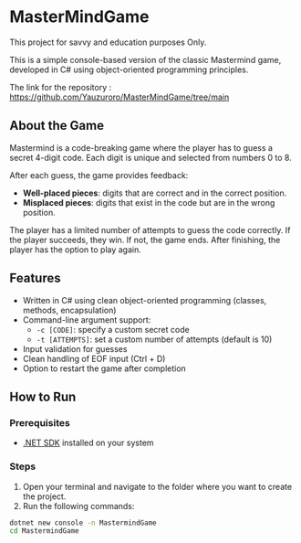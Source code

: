 # MasterMindGame
This project for savvy and education purposes Only.

This is a simple console-based version of the classic Mastermind game, developed in C# using object-oriented programming principles.

The link for the repository : https://github.com/Yauzuroro/MasterMindGame/tree/main

## About the Game

Mastermind is a code-breaking game where the player has to guess a secret 4-digit code. Each digit is unique and selected from numbers 0 to 8.

After each guess, the game provides feedback:
- **Well-placed pieces**: digits that are correct and in the correct position.
- **Misplaced pieces**: digits that exist in the code but are in the wrong position.

The player has a limited number of attempts to guess the code correctly. If the player succeeds, they win. If not, the game ends. After finishing, the player has the option to play again.

## Features

- Written in C# using clean object-oriented programming (classes, methods, encapsulation)
- Command-line argument support:
  - `-c [CODE]`: specify a custom secret code
  - `-t [ATTEMPTS]`: set a custom number of attempts (default is 10)
- Input validation for guesses
- Clean handling of EOF input (Ctrl + D)
- Option to restart the game after completion

## How to Run

### Prerequisites

- [.NET SDK](https://dotnet.microsoft.com/download) installed on your system

### Steps

1. Open your terminal and navigate to the folder where you want to create the project.
2. Run the following commands:

```bash
dotnet new console -n MastermindGame
cd MastermindGame
